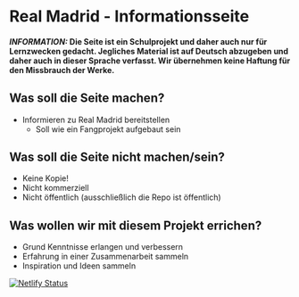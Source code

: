 # Real Madrid - Informationsseite

#### **_INFORMATION:_** Die Seite ist ein Schulprojekt und daher auch nur für Lernzwecken gedacht. Jegliches Material ist auf Deutsch abzugeben und daher auch in dieser Sprache verfasst. Wir übernehmen keine Haftung für den Missbrauch der Werke.

## Was soll die Seite machen?

- Informieren zu Real Madrid bereitstellen
  - Soll wie ein Fangprojekt aufgebaut sein
  
## Was soll die Seite nicht machen/sein?
- Keine Kopie!
- Nicht kommerziell
- Nicht öffentlich (ausschließlich die Repo ist öffentlich)

## Was wollen wir mit diesem Projekt errichen?

- Grund Kenntnisse erlangen und verbessern
- Erfahrung in einer Zusammenarbeit sammeln
- Inspiration und Ideen sammeln


[![Netlify Status](https://api.netlify.com/api/v1/badges/fdf5a752-d3e9-4f1d-9638-39284fb5eb4a/deploy-status)](https://app.netlify.com/sites/spiffy-profiterole-328368/deploys)


<!--
## Was wird benötigt zum ausführen, der Website? - Nummerierte Schritte!
**1.** <img src="https://nodejs.org/static/images/logo.svg" alt="NodeJS" width="100"/>
  #### - **[Node.js](https://nodejs.org/en)** installieren.
#### **2.** Hinzufügen, von NodeJS in die System-Umgebungs-Variablen
#### **3.** zu dem Pfad der Website gehen und die Pakete für Node installieren
  - Den Pfad finden und hier ein Terminal öffnen (idealerweise Bash oder Powershell von VSCode) Pfad:
  ```bash
  real-Madrid-informationsseite/real-Madrid-informationsseite
  ```
  - Wenn nicht schon gemacht, dann mit Befehl `"cd"` zum Ordner springen
  ```bash
  cd real-Madrid-informationsseite
  ```
  - Node Packete installieren mit dem installierten npm (node packet manager)
  ```bash
  npm install
  ```
#### **4.** Die Website ausführen:
```bash
npm run dev -- --open
```
- Die Ausgabe müsste wie folgt aussehen:
```
  VITE v5.1.3  ready in 1158 ms

  ➜  Local:   http://localhost:5173/
  ➜  Network: use --host to expose
  ➜  press h + enter to show help
```
- mit `Strg + Click`  kann man nun die Website öffnen. Sie ist lokal als server gehostet und passt sich auch bei Änderungen im Code an.

-->